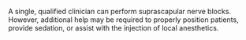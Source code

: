 A single, qualified clinician can perform suprascapular nerve blocks. However, additional help may be required to properly position patients, provide sedation, or assist with the injection of local anesthetics.